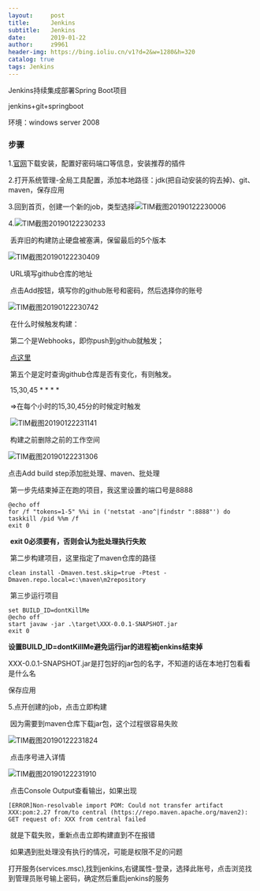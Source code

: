 ```yaml
---
layout:     post
title:      Jenkins
subtitle:   Jenkins
date:       2019-01-22
author:     z9961
header-img: https://bing.ioliu.cn/v1?d=2&w=1280&h=320
catalog: true
tags: Jenkins
---
```


Jenkins持续集成部署Spring Boot项目

jenkins+git+springboot

环境：windows server 2008



### 步骤

1.[官网](https://jenkins.io)下载安装，配置好密码端口等信息，安装推荐的插件

2.打开系统管理-全局工具配置，添加本地路径：jdk(把自动安装的钩去掉)、git、maven，保存应用

3.回到首页，创建一个新的job，类型选择![TIM截图20190122230006](..\img\TIM截图20190122230006.png)

4.![TIM截图20190122230233](../img/TIM截图20190122230233.png)

​	丢弃旧的构建防止硬盘被塞满，保留最后的5个版本

![TIM截图20190122230409](../img/TIM截图20190122230409.png)

​	URL填写github仓库的地址

​	点击Add按钮，填写你的github账号和密码，然后选择你的账号

![TIM截图20190122230742](../img/TIM截图20190122230742.png)

​	在什么时候触发构建：

​		第二个是Webhooks，即你push到github就触发；

​			[点这里]()

​		第五个是定时查询github仓库是否有变化，有则触发。

​			15,30,45 * * * *

​			=>在每个小时的15,30,45分的时候定时触发

​	![TIM截图20190122231141](../img/TIM截图20190122231141.png)

​	构建之前删除之前的工作空间

![TIM截图20190122231306](../img/TIM截图20190122231306.png)

点击Add build step添加批处理、maven、批处理

​	第一步先结束掉正在跑的项目，我这里设置的端口号是8888

```CMD
@echo off
for /f "tokens=1-5" %%i in ('netstat -ano^|findstr ":8888"') do taskkill /pid %%m /f
exit 0
```

​	**exit 0必须要有，否则会认为批处理执行失败**

​	第二步构建项目，这里指定了maven仓库的路径

```
clean install -Dmaven.test.skip=true -Ptest -Dmaven.repo.local=c:\maven\m2repository
```

​	第三步运行项目

```
set BUILD_ID=dontKillMe
@echo off
start javaw -jar .\target\XXX-0.0.1-SNAPSHOT.jar
exit 0
```

​	**设置BUILD_ID=dontKillMe避免运行jar的进程被jenkins结束掉**

​	XXX-0.0.1-SNAPSHOT.jar是打包好的jar包的名字，不知道的话在本地打包看看是什么名

保存应用

5.点开创建的job，点击立即构建

​	因为需要到maven仓库下载jar包，这个过程很容易失败

![TIM截图20190122231824](../img/TIM截图20190122231824.png)

​	点击序号进入详情

![TIM截图20190122231910](../img/TIM截图20190122231910.png)

​	点击Console Output查看输出，如果出现

```
[ERROR]Non-resolvable import POM: Could not transfer artifact XXX:pom:2.27 from/to central (https://repo.maven.apache.org/maven2): GET request of: XXX from central failed
```

​	就是下载失败，重新点击立即构建直到不在报错

​	如果遇到批处理没有执行的情况，可能是权限不足的问题

​		打开服务(services.msc),找到jenkins,右键属性-登录，选择此账号，点击浏览找到管理员账号输上密码，确定然后重启jenkins的服务